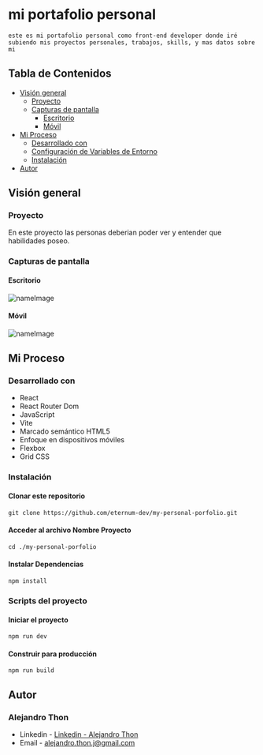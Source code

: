 # mi portafolio personal 
    este es mi portafolio personal como front-end developer donde iré subiendo mis proyectos personales, trabajos, skills, y mas datos sobre mi

## Tabla de Contenidos
- [Visión general](#visión-general)
  - [Proyecto](#proyecto)
  - [Capturas de pantalla](#capturas-de-pantalla)
    - [Escritorio](#escritorio)
    - [Móvil](#móvil)
- [Mi Proceso](#mi-proceso)
  - [Desarrollado con](#desarrollado-con)
  - [Configuración de Variables de Entorno](#configuración-de-variables-de-entorno)
  - [Instalación](#instalación)
- [Autor](#autor)

## Visión general

### Proyecto

En este proyecto las personas deberian poder ver y entender que habilidades poseo.

### Capturas de pantalla

#### Escritorio
<image src="src\assets\images\nameImage.png" alt="nameImage">

#### Móvil
<image src="src\assets\images\nameImage.png" alt="nameImage">

## Mi Proceso

### Desarrollado con

- React 
- React Router Dom
- JavaScript
- Vite
- Marcado semántico HTML5
- Enfoque en dispositivos móviles
- Flexbox
- Grid CSS

### Instalación

#### Clonar este repositorio
`git clone https://github.com/eternum-dev/my-personal-porfolio.git`

#### Acceder al archivo Nombre Proyecto
`cd ./my-personal-porfolio`

#### Instalar Dependencias
`npm install`


### Scripts del proyecto

#### Iniciar el proyecto
`npm run dev`

#### Construir para producción
`npm run build`

## Autor

### Alejandro Thon

- Linkedin - [Linkedin - Alejandro Thon](www.linkedin.com/in/alejandrothon/)
- Email - alejandro.thon.j@gmail.com
